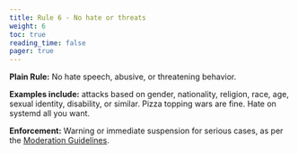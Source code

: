 ```yaml
---
title: Rule 6 - No hate or threats
weight: 6
toc: true
reading_time: false
pager: true
---
```


**Plain Rule:** No hate speech, abusive, or threatening behavior.

**Examples include:** attacks based on gender, nationality, religion, race, age, sexual identity, disability, or similar. Pizza topping wars are fine. Hate on systemd all you want.

**Enforcement:** Warning or immediate suspension for serious cases, as per the [Moderation Guidelines](/docs/policies/moderation-guidelines/).
